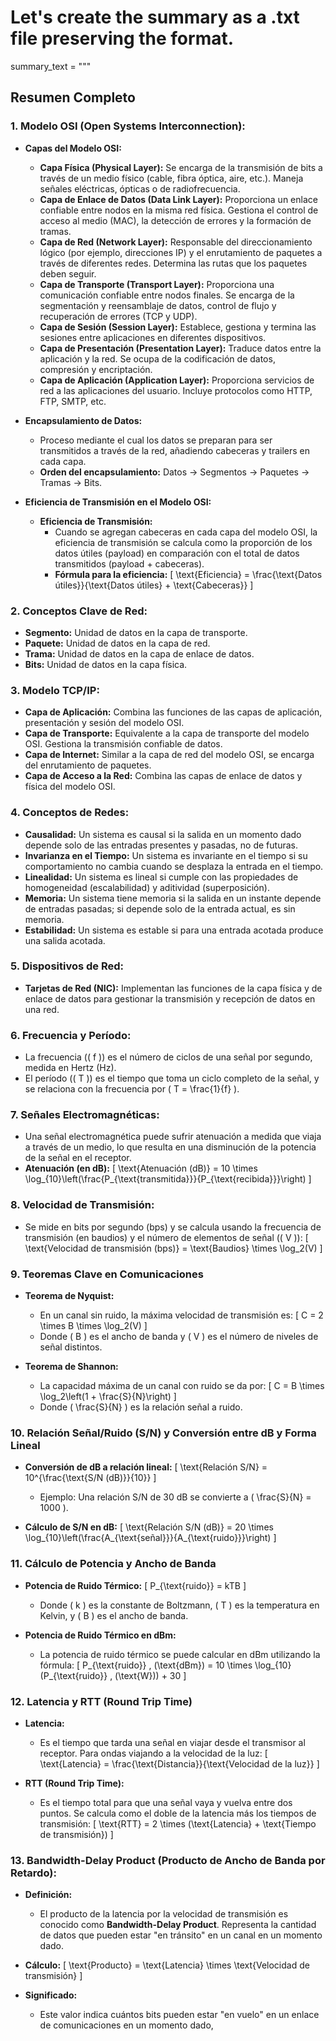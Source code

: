 # Let's create the summary as a .txt file preserving the format.

summary_text = """
## Resumen Completo

### 1. **Modelo OSI (Open Systems Interconnection):**
   - **Capas del Modelo OSI:**
     - **Capa Física (Physical Layer):** Se encarga de la transmisión de bits a través de un medio físico (cable, fibra óptica, aire, etc.). Maneja señales eléctricas, ópticas o de radiofrecuencia.
     - **Capa de Enlace de Datos (Data Link Layer):** Proporciona un enlace confiable entre nodos en la misma red física. Gestiona el control de acceso al medio (MAC), la detección de errores y la formación de tramas.
     - **Capa de Red (Network Layer):** Responsable del direccionamiento lógico (por ejemplo, direcciones IP) y el enrutamiento de paquetes a través de diferentes redes. Determina las rutas que los paquetes deben seguir.
     - **Capa de Transporte (Transport Layer):** Proporciona una comunicación confiable entre nodos finales. Se encarga de la segmentación y reensamblaje de datos, control de flujo y recuperación de errores (TCP y UDP).
     - **Capa de Sesión (Session Layer):** Establece, gestiona y termina las sesiones entre aplicaciones en diferentes dispositivos.
     - **Capa de Presentación (Presentation Layer):** Traduce datos entre la aplicación y la red. Se ocupa de la codificación de datos, compresión y encriptación.
     - **Capa de Aplicación (Application Layer):** Proporciona servicios de red a las aplicaciones del usuario. Incluye protocolos como HTTP, FTP, SMTP, etc.

   - **Encapsulamiento de Datos:**
     - Proceso mediante el cual los datos se preparan para ser transmitidos a través de la red, añadiendo cabeceras y trailers en cada capa.
     - **Orden del encapsulamiento:** Datos → Segmentos → Paquetes → Tramas → Bits.
   
   - **Eficiencia de Transmisión en el Modelo OSI:**
     - **Eficiencia de Transmisión:**
       - Cuando se agregan cabeceras en cada capa del modelo OSI, la eficiencia de transmisión se calcula como la proporción de los datos útiles (payload) en comparación con el total de datos transmitidos (payload + cabeceras).
       - **Fórmula para la eficiencia:**
         \[
         \text{Eficiencia} = \frac{\text{Datos útiles}}{\text{Datos útiles} + \text{Cabeceras}}
         \]

### 2. **Conceptos Clave de Red:**
   - **Segmento:** Unidad de datos en la capa de transporte.
   - **Paquete:** Unidad de datos en la capa de red.
   - **Trama:** Unidad de datos en la capa de enlace de datos.
   - **Bits:** Unidad de datos en la capa física.

### 3. **Modelo TCP/IP:**
   - **Capa de Aplicación:** Combina las funciones de las capas de aplicación, presentación y sesión del modelo OSI.
   - **Capa de Transporte:** Equivalente a la capa de transporte del modelo OSI. Gestiona la transmisión confiable de datos.
   - **Capa de Internet:** Similar a la capa de red del modelo OSI, se encarga del enrutamiento de paquetes.
   - **Capa de Acceso a la Red:** Combina las capas de enlace de datos y física del modelo OSI.

### 4. **Conceptos de Redes:**
   - **Causalidad:** Un sistema es causal si la salida en un momento dado depende solo de las entradas presentes y pasadas, no de futuras.
   - **Invarianza en el Tiempo:** Un sistema es invariante en el tiempo si su comportamiento no cambia cuando se desplaza la entrada en el tiempo.
   - **Linealidad:** Un sistema es lineal si cumple con las propiedades de homogeneidad (escalabilidad) y aditividad (superposición).
   - **Memoria:** Un sistema tiene memoria si la salida en un instante depende de entradas pasadas; si depende solo de la entrada actual, es sin memoria.
   - **Estabilidad:** Un sistema es estable si para una entrada acotada produce una salida acotada.

### 5. **Dispositivos de Red:**
   - **Tarjetas de Red (NIC):** Implementan las funciones de la capa física y de enlace de datos para gestionar la transmisión y recepción de datos en una red.

### 6. **Frecuencia y Período:** 
   - La frecuencia (\( f \)) es el número de ciclos de una señal por segundo, medida en Hertz (Hz).
   - El período (\( T \)) es el tiempo que toma un ciclo completo de la señal, y se relaciona con la frecuencia por \( T = \frac{1}{f} \).

### 7. **Señales Electromagnéticas:**
   - Una señal electromagnética puede sufrir atenuación a medida que viaja a través de un medio, lo que resulta en una disminución de la potencia de la señal en el receptor.
   - **Atenuación (en dB):** 
     \[
     \text{Atenuación (dB)} = 10 \times \log_{10}\left(\frac{P_{\text{transmitida}}}{P_{\text{recibida}}}\right)
     \]

### 8. **Velocidad de Transmisión:**
   - Se mide en bits por segundo (bps) y se calcula usando la frecuencia de transmisión (en baudios) y el número de elementos de señal (\( V \)):
     \[
     \text{Velocidad de transmisión (bps)} = \text{Baudios} \times \log_2(V)
     \]

### 9. **Teoremas Clave en Comunicaciones**

- **Teorema de Nyquist:**
  - En un canal sin ruido, la máxima velocidad de transmisión es:
    \[
    C = 2 \times B \times \log_2(V)
    \]
  - Donde \( B \) es el ancho de banda y \( V \) es el número de niveles de señal distintos.

- **Teorema de Shannon:**
  - La capacidad máxima de un canal con ruido se da por:
    \[
    C = B \times \log_2\left(1 + \frac{S}{N}\right)
    \]
  - Donde \( \frac{S}{N} \) es la relación señal a ruido.

### 10. **Relación Señal/Ruido (S/N) y Conversión entre dB y Forma Lineal**

- **Conversión de dB a relación lineal:**
  \[
  \text{Relación S/N} = 10^{\frac{\text{S/N (dB)}}{10}}
  \]
  - Ejemplo: Una relación S/N de 30 dB se convierte a \( \frac{S}{N} = 1000 \).

- **Cálculo de S/N en dB:**
  \[
  \text{Relación S/N (dB)} = 20 \times \log_{10}\left(\frac{A_{\text{señal}}}{A_{\text{ruido}}}\right)
  \]

### 11. **Cálculo de Potencia y Ancho de Banda**

- **Potencia de Ruido Térmico:**
  \[
  P_{\text{ruido}} = kTB
  \]
  - Donde \( k \) es la constante de Boltzmann, \( T \) es la temperatura en Kelvin, y \( B \) es el ancho de banda.
  
- **Potencia de Ruido Térmico en dBm:**
  - La potencia de ruido térmico se puede calcular en dBm utilizando la fórmula:
    \[
    P_{\text{ruido}} \, (\text{dBm}) = 10 \times \log_{10}(P_{\text{ruido}} \, (\text{W})) + 30
    \]

### 12. **Latencia y RTT (Round Trip Time)**

- **Latencia:** 
  - Es el tiempo que tarda una señal en viajar desde el transmisor al receptor. Para ondas viajando a la velocidad de la luz:
    \[
    \text{Latencia} = \frac{\text{Distancia}}{\text{Velocidad de la luz}}
    \]

- **RTT (Round Trip Time):**
  - Es el tiempo total para que una señal vaya y vuelva entre dos puntos. Se calcula como el doble de la latencia más los tiempos de transmisión:
    \[
    \text{RTT} = 2 \times (\text{Latencia} + \text{Tiempo de transmisión})
    \]

### 13. **Bandwidth-Delay Product (Producto de Ancho de Banda por Retardo):**

- **Definición:**
  - El producto de la latencia por la velocidad de transmisión es conocido como **Bandwidth-Delay Product**. Representa la cantidad de datos que pueden estar "en tránsito" en un canal en un momento dado.
  
- **Cálculo:**
  \[
  \text{Producto} = \text{Latencia} \times \text{Velocidad de transmisión}
  \]
  
- **Significado:**
  - Este valor indica cuántos bits pueden estar "en vuelo" en un enlace de comunicaciones en un momento dado,
